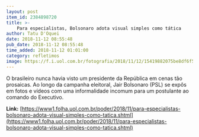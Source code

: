 ```yaml
---
layout: post
item_id: 2384898720
title: >-
    Para especialistas, Bolsonaro adota visual simples como tática
author: Tatu D'Oquei
date: 2018-11-12 08:55:48
pub_date: 2018-11-12 08:55:48
time_added: 2018-11-12 01:01:00
category: refletimos
image: https://f.i.uol.com.br/fotografia/2018/11/12/15419882075be8df6f58874_1541988207_3x2_md.jpg
---
```


O brasileiro nunca havia visto um presidente da República em cenas tão prosaicas. Ao longo da campanha eleitoral, Jair Bolsonaro (PSL) se expôs em fotos e vídeos com uma informalidade incomum para um postulante ao comando do Executivo.

**Link:** [https://www1.folha.uol.com.br/poder/2018/11/para-especialistas-bolsonaro-adota-visual-simples-como-tatica.shtml](https://www1.folha.uol.com.br/poder/2018/11/para-especialistas-bolsonaro-adota-visual-simples-como-tatica.shtml)

